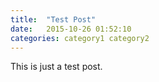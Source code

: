 ```yaml
---
title:  "Test Post"
date:   2015-10-26 01:52:10
categories: category1 category2
---
```

This is just a test post.